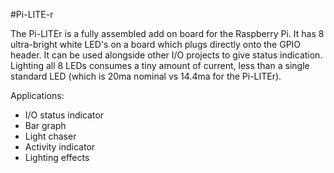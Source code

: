 <!--
---
name: Pi-LITE-r
class: board
type: led
formfactor: Custom
image: 'pi-liter.png'
manufacturer: Ciseco
description: An 8 LED strip for the Raspberry Pi
url: http://www.averagemanvsraspberrypi.com/2014/04/how-to-use-pi-liter-from-ciseco.html
buy: http://cpc.farnell.com/wirelessthings/pi-liter/pi-lite-junior-led-io-board-for/dp/SC13293
pincount: 26
eeprom: no
power: 3v3
pin:
  '7':
    name: LED1
    direction: output
    active: high
  '11':
    name: LED2
    direction: output
    active: high
  '12':
    name: LED4
    direction: output
    active: high
  '13':
    name: LED3
    direction: output
    active: high
  '15':
    name: LED5
    direction: output
    active: high
  '16':
    name: LED6
    direction: output
    active: high
  '18':
    name: LED7
    direction: output
    active: high
  '22':
    name: LED8
    direction: output
    active: high
-->
#Pi-LITE-r

The Pi-LITEr is a fully assembled add on board for the Raspberry Pi. It has 8 ultra-bright white LED's on a board which plugs directly onto the GPIO header. It can be used alongside other I/O projects to give status indication. Lighting all 8 LEDs consumes a tiny amount of current, less than a single standard LED (which is 20ma nominal vs 14.4ma for the Pi-LITEr).

Applications:

* I/O status indicator
* Bar graph
* Light chaser
* Activity indicator
* Lighting effects